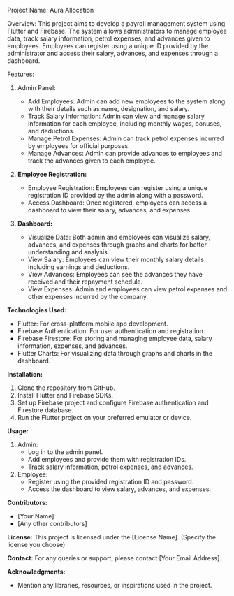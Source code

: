 Project Name: Aura Allocation

Overview:
This project aims to develop a payroll management system using Flutter and Firebase. The system allows administrators to manage employee data, track salary information, petrol expenses, and advances given to employees. Employees can register using a unique ID provided by the administrator and access their salary, advances, and expenses through a dashboard.

Features:
1. Admin Panel:
   - Add Employees: Admin can add new employees to the system along with their details such as name, designation, and salary.
   - Track Salary Information: Admin can view and manage salary information for each employee, including monthly wages, bonuses, and deductions.
   - Manage Petrol Expenses: Admin can track petrol expenses incurred by employees for official purposes.
   - Manage Advances: Admin can provide advances to employees and track the advances given to each employee.

2. **Employee Registration:**
   - Employee Registration: Employees can register using a unique registration ID provided by the admin along with a password.
   - Access Dashboard: Once registered, employees can access a dashboard to view their salary, advances, and expenses.

3. **Dashboard:**
   - Visualize Data: Both admin and employees can visualize salary, advances, and expenses through graphs and charts for better understanding and analysis.
   - View Salary: Employees can view their monthly salary details including earnings and deductions.
   - View Advances: Employees can see the advances they have received and their repayment schedule.
   - View Expenses: Admin and employees can view petrol expenses and other expenses incurred by the company.

**Technologies Used:**
- Flutter: For cross-platform mobile app development.
- Firebase Authentication: For user authentication and registration.
- Firebase Firestore: For storing and managing employee data, salary information, expenses, and advances.
- Flutter Charts: For visualizing data through graphs and charts in the dashboard.

**Installation:**
1. Clone the repository from GitHub.
2. Install Flutter and Firebase SDKs.
3. Set up Firebase project and configure Firebase authentication and Firestore database.
4. Run the Flutter project on your preferred emulator or device.

**Usage:**
1. Admin:
   - Log in to the admin panel.
   - Add employees and provide them with registration IDs.
   - Track salary information, petrol expenses, and advances.
2. Employee:
   - Register using the provided registration ID and password.
   - Access the dashboard to view salary, advances, and expenses.

**Contributors:**
- [Your Name]
- [Any other contributors]

**License:**
This project is licensed under the [License Name]. (Specify the license you choose)

**Contact:**
For any queries or support, please contact [Your Email Address].

**Acknowledgments:**
- Mention any libraries, resources, or inspirations used in the project.
